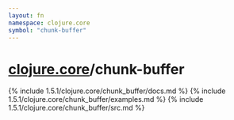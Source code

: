 ```yaml
---
layout: fn
namespace: clojure.core
symbol: "chunk-buffer"
---
```


# [clojure.core](../)/chunk-buffer

{% include 1.5.1/clojure.core/chunk_buffer/docs.md %}
{% include 1.5.1/clojure.core/chunk_buffer/examples.md %}
{% include 1.5.1/clojure.core/chunk_buffer/src.md %}

